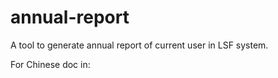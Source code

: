 # annual-report

A tool to generate annual report of current user in LSF system.

For Chinese doc in:

